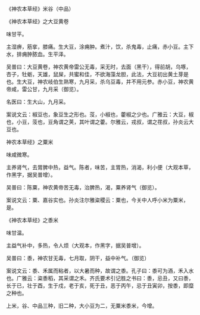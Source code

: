 《神农本草经》米谷（中品）

《神农本草经》之大豆黄卷

味甘平。

主湿痹，筋挛，膝痛。生大豆，涂痈肿。煮汁，饮，杀鬼毒，止痛，赤小豆。主下水，排痈肿脓血。生平泽。

吴普曰：大豆黄卷，神农黄帝雷公无毒，采无时，去面（黑干），得前胡，乌啄，杏子，牡蛎，天雄，鼠屎，共蜜和佳，不欲海藻龙胆，此法，大豆初出黄土芽是也。生大豆，神农岐伯生熟寒，九月采，杀乌豆毒，并不用元参。赤小豆，神农黄帝咸，雷公甘，九月采（御览）。

名医曰：生大山，九月采。

案说文云：椒豆也，象豆生之形也。莈，小椒也，藿椒之少也。广雅云：大豆，椒也，小豆，莈也，豆角谓之荚，其叶谓之藿。尔雅云，戎叔，谓之荏叔，孙炎云大豆也。

神农本草经》之粟米

味咸微寒。

主养肾气，去胃脾中热，益气。陈者，味苦，主胃热，消渴，利小便（大观本草，作黑字，据吴普增）。

吴普曰：陈粟，神农黄帝苦无毒，治脾热，渴，粟养肾气（御览）。

案说文云：粟、嘉谷实也。孙炎注尔雅粢稷云：粟也，今关中人呼小米为粟米，是。

《神农本草经》之黍米

味甘温。

主益气补中，多热，令人烦（大观本，作黑字，据吴普增）。

吴普曰：黍，神农甘无毒，七月取，阴干，益中补气。（御览）

案说文云：黍、禾属而粘者，以大暑而种，故谓之黍。孔子曰：黍可为酒，禾入水也。广雅云：粢黍稻，其采谓之禾。齐氏要术引记胜之书曰：黍，忌丑，又曰黍，长于已，壮于酉，生于戍，老于亥，死于丑，恶于丙午，忌于丑寅卯，按黍，即糜之种也。

上米，谷、中品三种，旧二种，大小豆为二，无粟米黍米，今增。

